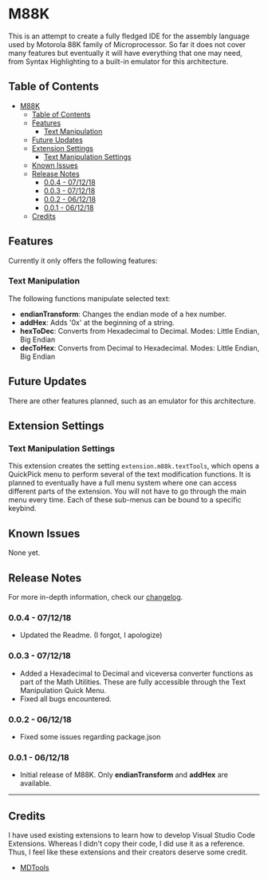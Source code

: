 # M88K 

This is an attempt to create a fully fledged IDE for the assembly language used by Motorola 88K family of Microprocessor. So far it does not cover many features but eventually it will have everything that one may need, from Syntax Highlighting to a built-in emulator for this architecture.

## Table of Contents
- [M88K](#m88k)
    - [Table of Contents](#table-of-contents)
    - [Features](#features)
        - [Text Manipulation](#text-manipulation)
    - [Future Updates](#future-updates)
    - [Extension Settings](#extension-settings)
        - [Text Manipulation Settings](#text-manipulation-settings)
    - [Known Issues](#known-issues)
    - [Release Notes](#release-notes)
        - [0.0.4 - 07/12/18](#004---071218)
        - [0.0.3 - 07/12/18](#003---071218)
        - [0.0.2 - 06/12/18](#002---061218)
        - [0.0.1 - 06/12/18](#001---061218)
    - [Credits](#credits)

## Features

Currently it only offers the following features:

### Text Manipulation

The following functions manipulate selected text:
- **endianTransform**: Changes the endian mode of a hex number.
- **addHex**: Adds '0x' at the beginning of a string.
- **hexToDec**: Converts from Hexadecimal to Decimal. Modes: Little Endian, Big Endian
- **decToHex**: Converts from Decimal to Hexadecimal. Modes: Little Endian, Big Endian

## Future Updates
There are other features planned, such as an emulator for this architecture.

## Extension Settings

### Text Manipulation Settings

This extension creates the setting `extension.m88k.textTools`, which opens a QuickPick menu to perform several of the text modification functions. It is planned to eventually have a full menu system where one can access different parts of the extension. You will not have to go through the main menu every time. Each of these sub-menus can be bound to a specific keybind.

## Known Issues

None yet.

## Release Notes

For more in-depth information, check our [changelog](https://github.com/M-T3K/M88K/blob/master/CHANGELOG.md).

### 0.0.4 - 07/12/18
- Updated the Readme. (I forgot, I apologize)

### 0.0.3 - 07/12/18

- Added a Hexadecimal to Decimal and viceversa converter functions as part of the Math Utilities. These are fully accessible through the Text Manipulation Quick Menu.
- Fixed all bugs encountered.

### 0.0.2 - 06/12/18

- Fixed some issues regarding package.json

### 0.0.1 - 06/12/18

- Initial release of M88K. Only **endianTransform** and **addHex** are available.

-----------------------------------------------------------------------------------------------------------

## Credits

I have used existing extensions to learn how to develop Visual Studio Code Extensions. Whereas I didn't copy their code, I did use it as a reference. Thus, I feel like these extensions and their creators deserve some credit.

- [MDTools](https://github.com/Microsoft/vscode-MDTools/)